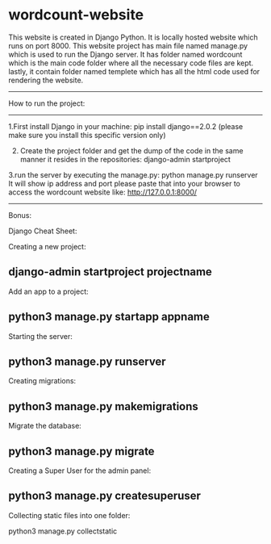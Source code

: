 # wordcount-website
This website is created in Django Python. It is locally hosted website which runs on port 8000. 
This website project has main file named manage.py which is used to run the Django server. It has folder named wordcount
which is the main code folder where all the necessary code files are kept. lastly, it contain folder named templete which has
all the html code used for rendering the website.
**********************************************************
How to run the project:
**********************************************************

1.First install Django in your machine:
pip install django==2.0.2 (please make sure you install this specific version only)

2. Create the project folder and get the dump of the code in the same manner it resides in the repositories:
django-admin startproject <folder name>
  
3.run the server by executing the manage.py:
python manage.py runserver
It will show ip address and port please paste that into your browser to access the wordcount website like:
http://127.0.0.1:8000/

******************************************************************************************************************************

Bonus:

Django Cheat Sheet:

Creating a new project:

django-admin startproject projectname
-------------------------------------
Add an app to a project:

python3 manage.py startapp appname
------------------------------------
Starting the server:

python3 manage.py runserver
-----------------------------------
Creating migrations:

python3 manage.py makemigrations
-----------------------------------
Migrate the database:

python3 manage.py migrate
----------------------------------------
Creating a Super User for the admin panel:

python3 manage.py createsuperuser
-----------------------------------------
Collecting static files into one folder:

python3 manage.py collectstatic

